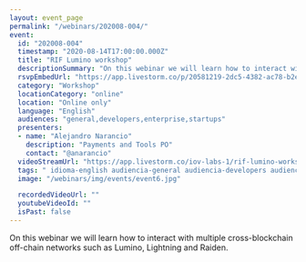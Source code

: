 ```yaml
---
layout: event_page
permalink: "/webinars/202008-004/"
event:
  id: "202008-004"
  timestamp: "2020-08-14T17:00:00.000Z"
  title: "RIF Lumino workshop"
  descriptionSummary: "On this webinar we will learn how to interact with multiple cross-blockchain off-chain networks such as Lumino, Lightning and Raiden."
  rsvpEmbedUrl: "https://app.livestorm.co/p/20581219-2dc5-4382-ac78-b2e06a7c0101/form"
  category: "Workshop"
  locationCategory: "online"
  location: "Online only"
  language: "English"
  audiences: "general,developers,enterprise,startups"
  presenters:
  - name: "Alejandro Narancio"
    description: "Payments and Tools PO"
    contact: "@anarancio"
  videoStreamUrl: "https://app.livestorm.co/iov-labs-1/rif-lumino-workshop"
  tags: " idioma-english audiencia-general audiencia-developers audiencia-enterprise audiencia-startups"
  image: "/webinars/img/events/event6.jpg"

  recordedVideoUrl: ""
  youtubeVideoId: ""
  isPast: false
---
```



On this webinar we will learn how to interact with multiple cross-blockchain off-chain networks such as Lumino, Lightning and Raiden.


